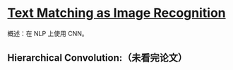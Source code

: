 # [Text Matching as Image Recognition](https://arxiv.org/abs/1602.06359)

概述：在 NLP 上使用 CNN。

## Hierarchical Convolution:（未看完论文）


